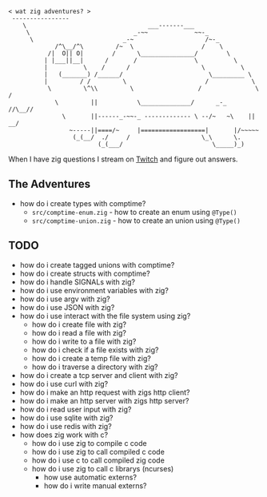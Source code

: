 ```
< wat zig adventures? >
 ----------------
    \                                  ___-------___
     \                             _-~~             ~~-_
      \                         _-~                    /~-_
             /^\__/^\         /~  \                   /    \
           /|  O|| O|        /      \_______________/        \
          | |___||__|      /       /                \          \
          |          \    /      /                    \          \
          |   (_______) /______/                        \_________ \
          |         / /         \                      /            \
           \         \^\\         \                  /               \     /
             \         ||           \______________/      _-_       //\__//
               \       ||------_-~~-_ ------------- \ --/~   ~\    || __/
                 ~-----||====/~     |==================|       |/~~~~~
                  (_(__/  ./     /                    \_\      \.
                         (_(___/                         \_____)_)
```

When I have zig questions I stream on [Twitch](https://twitch.tv/slugbyte) and figure out answers. 

## The Adventures 
* how do i create types with comptime?
    * `src/comptime-enum.zig` - how to create an enum using `@Type()`
    * `src/comptime-union.zig` - how to create an union using `@Type()`

## TODO
* how do i create tagged unions with comptime?
* how do i create structs with comptime?
* how do i handle SIGNALs with zig?
* how do i use environment variables with zig?
* how do i use argv with zig?
* how do i use JSON with zig?
* how do i use interact with the file system using zig?
    * how do i create file with zig?
    * how do i read a file with zig?
    * how do i write to a file with zig?
    * how do i check if a file exists with zig?
    * how do i create a temp file with zig?
    * how do i traverse a directory with zig?
* how do i create a tcp server and client with zig?
* how do i use curl with zig?
* how do i make an http request with zigs http client?
* how do i make an http server with zigs http server?
* how do i read user input with zig?
* how do i use sqlite with zig?
* how do i use redis with zig?
* how does zig work with c?
    * how do i use zig to compile c code
    * how do i use zig to call compiled c code
    * how do i use c to call compiled zig code
    * how do i use zig to call c librarys (ncurses)
        * how use  automatic externs?
        * how do i write manual externs?
